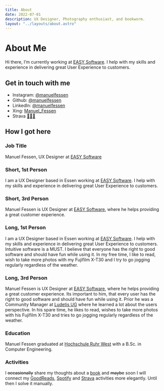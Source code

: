 ```yaml
---
title: About
date: 2022-07-01
description: UX Designer, Photography enthusiast, and bookworm.
layout: "../layouts/about.astro"
---
```


# About Me
Hi there, I’m currently working at <a class="underline decoration-blue-400 hover:text-blue-400" href="https://www.easy-software.com"
            target="_blank">EASY Software</a>. I help with my skills and experience in delivering great User Experience to customers. 

## Get in touch with me
- Instagram: <a href="https://instagram.com/manuelfessen">@manuelfessen</a>
- Github: <a href="https://www.github.com/manuelfessen/">@manuelfessen</a>
- LinkedIn: <a href="https://www.linkedin.com/in/manuelfessen/">@manuelfessen</a>
- Xing: <a href="https://www.xing.com/profile/Manuel_Fessen">Manuel_Fessen</a>
- Strava <a href="https://www.strava.com/athletes/31601783">🏃🏻‍♂️</a>

## How I got here

### Job Title
Manuel Fessen, UX Designer at <a class="underline decoration-blue-400 hover:text-blue-400" href="https://www.easy-software.com"
            target="_blank">EASY Software</a>

### Short, 1st Person
I am a UX Designer based in Essen working at <a class="underline decoration-blue-400 hover:text-blue-400" href="https://www.easy-software.com"
            target="_blank">EASY Software</a>. I help with my skills and experience in delivering great User Experience to customers.

### Short, 3rd Person
Manuel Fessen is UX Designer at <a class="underline decoration-blue-400 hover:text-blue-400" href="https://www.easy-software.com"
            target="_blank">EASY Software</a>, where he helps providing a great customer experience.

### Long, 1st Person
I am a UX Designer based in Essen working at <a class="underline decoration-blue-400 hover:text-blue-400" href="https://www.easy-software.com"
            target="_blank">EASY Software</a>. I help with my skills and experience in delivering great User Experience to customers.
Intuitive software is a MUST. I believe that everyone has the right to good software and should have fun while using it. In my free time, I like to read, wish to take more photos with my Fujifilm X-T30 and I try to go jogging regularly regardless of the weather.

### Long, 3rd Person
Manuel Fessen is UX Designer at <a class="underline decoration-blue-400 hover:text-blue-400" href="https://www.easy-software.com"
            target="_blank">EASY Software</a>, where he helps providing a great customer experience. Its important to him, that every user has the right to good software and should have fun while using it. Prior he was a Community Manager at <a class="underline decoration-blue-400 hover:text-blue-400" href="https://kick-it-out.de/" target="_blank">Ludetis UG</a> where he learned a lot about the users perspective. In his spare time, he likes to read, wishes to take more photos with his Fujifilm X-T30 and tries to go jogging regularly regardless of the weather.  

### Education
Manuel Fessen graduated at [Hochschule Ruhr West](https://www.hochschule-ruhr-west.de/studium/studienangebot/bachelor/mensch-technik-interaktion/) with a B.Sc. in Computer Engineering.



### Activities
I ~~occasionally~~ share my thoughts about a [book](../books) and ~~maybe~~ soon I will connect my [GoodReads](https://www.goodreads.com/user/show/149011152-manuel-fessen), [Spotify](https://open.spotify.com/user/manuel.fessen) and [Strava](https://www.strava.com/athletes/31601783) activities more elegantly. Until then I solve it manually.